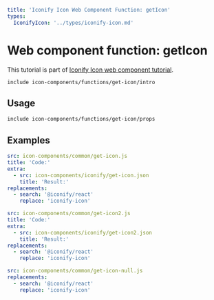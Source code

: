 ```yaml
title: 'Iconify Icon Web Component Function: getIcon'
types:
  IconifyIcon: '../types/iconify-icon.md'
```

# Web component function: getIcon

This tutorial is part of [Iconify Icon web component tutorial](./index.md#functions).

`include icon-components/functions/get-icon/intro`

## Usage

`include icon-components/functions/get-icon/props`

## Examples

```yaml
src: icon-components/common/get-icon.js
title: 'Code:'
extra:
  - src: icon-components/iconify/get-icon.json
    title: 'Result:'
replacements:
  - search: '@iconify/react'
    replace: 'iconify-icon'
```

```yaml
src: icon-components/common/get-icon2.js
title: 'Code:'
extra:
  - src: icon-components/iconify/get-icon2.json
    title: 'Result:'
replacements:
  - search: '@iconify/react'
    replace: 'iconify-icon'
```

```yaml
src: icon-components/common/get-icon-null.js
replacements:
  - search: '@iconify/react'
    replace: 'iconify-icon'
```
